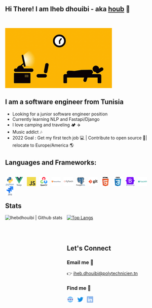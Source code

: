 
## Hi There! I am Iheb dhouibi - aka [houb][website] :wave: 
<br>



![Welcome!](/assets/coder.gif)




## I am a software engineer from Tunisia



- Looking for a junior software engineer position 
- Currently learning NLP and Fastapi/Django 
- I love camping and traveling :camping: :airplane:
- Music addict :notes: 
- 2022 Goal : Get my first tech job :computer: | Contribute to open source :page_with_curl:| relocate to Europe/America :earth_americas:

## Languages and Frameworks:



<br>
<img align="left" width="30px" src="https://raw.githubusercontent.com/devicons/devicon/1119b9f84c0290e0f0b38982099a2bd027a48bf1/icons/python/python-original-wordmark.svg" >
<img align="left" width="30px" src="https://raw.githubusercontent.com/devicons/devicon/1119b9f84c0290e0f0b38982099a2bd027a48bf1/icons/vuejs/vuejs-original-wordmark.svg"style="padding-right:10px;">
<img align="left" width="30px" src="https://raw.githubusercontent.com/devicons/devicon/1119b9f84c0290e0f0b38982099a2bd027a48bf1/icons/javascript/javascript-original.svg" style="padding-right:10px;">
<img align="left" width="30px" src="https://raw.githubusercontent.com/devicons/devicon/1119b9f84c0290e0f0b38982099a2bd027a48bf1/icons/opencv/opencv-original-wordmark.svg" style="padding-right:10px;">
<img align="left" width="30px" src="https://raw.githubusercontent.com/devicons/devicon/1119b9f84c0290e0f0b38982099a2bd027a48bf1/icons/tensorflow/tensorflow-original-wordmark.svg" style="padding-right:10px;">
<img align="left" width="30px" src="https://raw.githubusercontent.com/devicons/devicon/1119b9f84c0290e0f0b38982099a2bd027a48bf1/icons/pytorch/pytorch-original-wordmark.svg" style="padding-right:10px;">
<img align="left" width="30px" src="https://raw.githubusercontent.com/devicons/devicon/1119b9f84c0290e0f0b38982099a2bd027a48bf1/icons/postgresql/postgresql-original-wordmark.svg" style="padding-right:10px;">
<img align="left" width="30px" src="https://raw.githubusercontent.com/devicons/devicon/1119b9f84c0290e0f0b38982099a2bd027a48bf1/icons/git/git-original-wordmark.svg" style="padding-right:10px;">
<img align="left" width="30px" src="https://raw.githubusercontent.com/devicons/devicon/1119b9f84c0290e0f0b38982099a2bd027a48bf1/icons/html5/html5-original-wordmark.svg" style="padding-right:10px;">
<img align="left" width="30px" src="https://raw.githubusercontent.com/devicons/devicon/1119b9f84c0290e0f0b38982099a2bd027a48bf1/icons/css3/css3-original-wordmark.svg" style="padding-right:10px;">
<img align="left" width="30px" src="https://raw.githubusercontent.com/devicons/devicon/1119b9f84c0290e0f0b38982099a2bd027a48bf1/icons/bootstrap/bootstrap-original-wordmark.svg" style="padding-right:10px;">
<img align="left" width="30px" src="https://raw.githubusercontent.com/devicons/devicon/1119b9f84c0290e0f0b38982099a2bd027a48bf1/icons/fastapi/fastapi-original-wordmark.svg" style="padding-right:10px;">
<img align="left" width="30px" src="https://raw.githubusercontent.com/devicons/devicon/1119b9f84c0290e0f0b38982099a2bd027a48bf1/icons/jira/jira-original-wordmark.svg" style="padding-right:10px;">

<br>
<br>
<br>

## Stats 

<img align="left" alt="Ihebdhouibi | Github stats" src="https://github-readme-stats.vercel.app/api?username=Ihebdhouibi&show_icons=true&hide_border=true&theme=merko" style="height:287px; width:200px"/>

[![Top Langs](https://github-readme-stats.vercel.app/api/top-langs/?username=Ihebdhouibi&theme=merko&hide_border=true)](https://github.com/anuraghazra/github-readme-stats)



<br>
<br>

## Let's Connect


### Email me :email:



:point_right: <a href="mailto:iheb.dhouibi@polytechnicien.tn">iheb.dhouibi@polytechnicien.tn</a>

### Find me :raised_hands:
[<img align="left" alt="Iheb dhouibi | Portfolio" width="22px" target="_blank" src="assets/website-48.png" style="padding-right:10px;"/>][website]
&nbsp;&nbsp;
[<img align="left" alt="Iheb dhouibi |Twitter" width="22px" target="_blank" src="assets/twitter-48.png" style="padding-right:10px;"/>][twitter]
&nbsp;&nbsp;
[<img align="left" alt="Iheb dhouibi | LinkedIn" width="22px" target="_blank" src="assets/linkedin-30.png" style="padding-right:10px; "/>][linkedin]
&nbsp;&nbsp;
<br>











[website]: https://ihebdhouibi.github.io/myportfolio/
[twitter]: https://twitter.com/dhouibi_iheb
[linkedin]: https://www.linkedin.com/in/dhouibiiheb/

